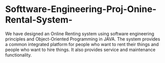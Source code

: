 # Softtware-Engineering-Proj-Onine-Rental-System-
We have designed an Online Renting system using software engineering principles and Object-Oriented Programming in JAVA. The system provides a common integrated platform for people who want to rent their things and people who want to hire things. It also provides service and maintenance functionality.
